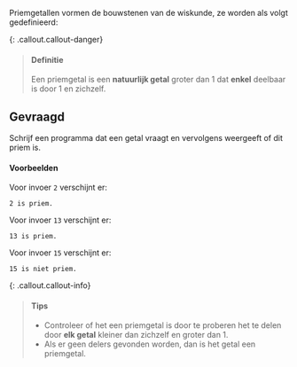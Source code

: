 Priemgetallen vormen de bouwstenen van de wiskunde, ze worden als volgt gedefinieerd:

{: .callout.callout-danger}
> #### Definitie
> Een priemgetal is een **natuurlijk getal** groter dan 1 dat **enkel** deelbaar is door 1 en zichzelf.

## Gevraagd
Schrijf een programma dat een getal vraagt en vervolgens weergeeft of dit priem is.

#### Voorbeelden
Voor invoer `2` verschijnt er:
```
2 is priem.
```

Voor invoer `13` verschijnt er:
```
13 is priem.
```

Voor invoer `15` verschijnt er:
```
15 is niet priem.
```

{: .callout.callout-info}
>#### Tips
>- Controleer of het een priemgetal is door te proberen het te delen door **elk getal** kleiner dan zichzelf en groter dan 1. 
>- Als er geen delers gevonden worden, dan is het getal een priemgetal.
